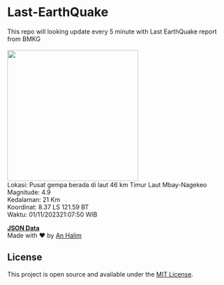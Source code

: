 # Last-EarthQuake
This repo will looking update every 5 minute with Last EarthQuake report from BMKG
<br>
<br>
<img src="https://static.bmkg.go.id/20231101210750.mmi.jpg" width="300"/>
<br>
Lokasi: Pusat gempa berada di laut 46 km Timur Laut Mbay-Nagekeo <br>
Magnitude: 4.9 <br>
Kedalaman: 21 Km <br>
Koordinat: 8.37 LS 121.59 BT <br>
Waktu: 01/11/202321:07:50 WIB <br>

<a href="./data/data.json">**JSON Data**</a>
<br>
Made with ❤️ by <a href="https://github.com/an-halim">An Halim</a>
## License

This project is open source and available under the [MIT License](LICENSE).
